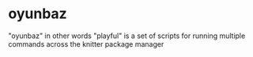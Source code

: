 # oyunbaz

"oyunbaz" in other words "playful" is a set of scripts for running multiple commands across the knitter package manager